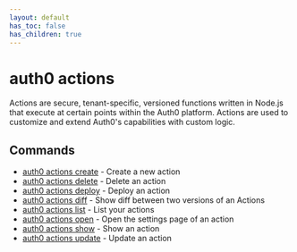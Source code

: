```yaml
---
layout: default
has_toc: false
has_children: true
---
```

# auth0 actions

Actions are secure, tenant-specific, versioned functions written in Node.js that execute at certain points within the Auth0 platform. Actions are used to customize and extend Auth0's capabilities with custom logic.

## Commands

- [auth0 actions create](auth0_actions_create.md) - Create a new action
- [auth0 actions delete](auth0_actions_delete.md) - Delete an action
- [auth0 actions deploy](auth0_actions_deploy.md) - Deploy an action
- [auth0 actions diff](auth0_actions_diff.md) - Show diff between two versions of an Actions
- [auth0 actions list](auth0_actions_list.md) - List your actions
- [auth0 actions open](auth0_actions_open.md) - Open the settings page of an action
- [auth0 actions show](auth0_actions_show.md) - Show an action
- [auth0 actions update](auth0_actions_update.md) - Update an action

